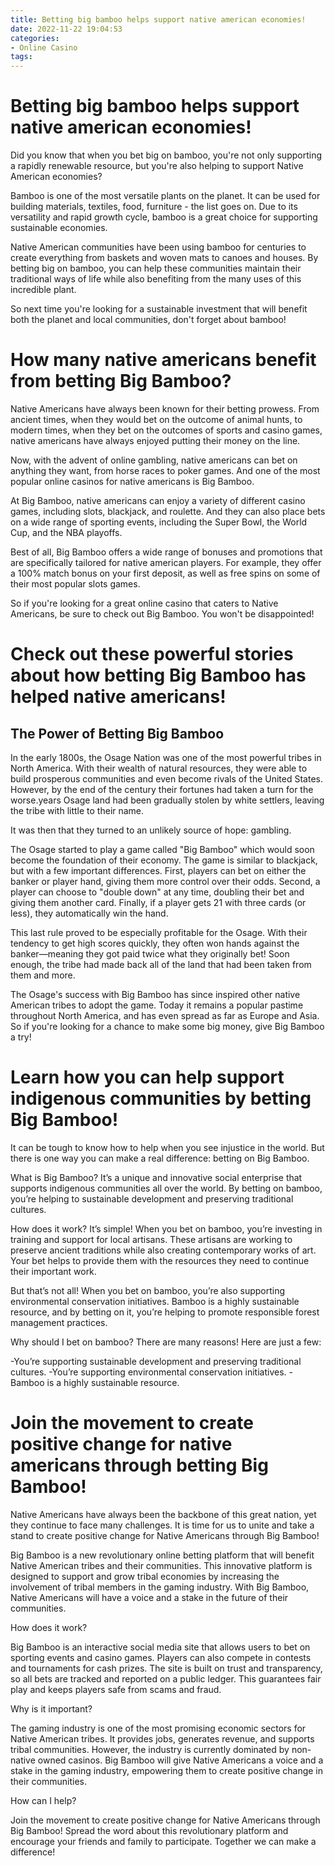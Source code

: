 ```yaml
---
title: Betting big bamboo helps support native american economies!
date: 2022-11-22 19:04:53
categories:
- Online Casino
tags:
---
```



#  Betting big bamboo helps support native american economies!

Did you know that when you bet big on bamboo, you're not only supporting a rapidly renewable resource, but you're also helping to support Native American economies?

Bamboo is one of the most versatile plants on the planet. It can be used for building materials, textiles, food, furniture - the list goes on. Due to its versatility and rapid growth cycle, bamboo is a great choice for supporting sustainable economies.

Native American communities have been using bamboo for centuries to create everything from baskets and woven mats to canoes and houses. By betting big on bamboo, you can help these communities maintain their traditional ways of life while also benefiting from the many uses of this incredible plant.

So next time you're looking for a sustainable investment that will benefit both the planet and local communities, don't forget about bamboo!

#  How many native americans benefit from betting Big Bamboo?

Native Americans have always been known for their betting prowess. From ancient times, when they would bet on the outcome of animal hunts, to modern times, when they bet on the outcomes of sports and casino games, native americans have always enjoyed putting their money on the line.

Now, with the advent of online gambling, native americans can bet on anything they want, from horse races to poker games. And one of the most popular online casinos for native americans is Big Bamboo.

At Big Bamboo, native americans can enjoy a variety of different casino games, including slots, blackjack, and roulette. And they can also place bets on a wide range of sporting events, including the Super Bowl, the World Cup, and the NBA playoffs.

Best of all, Big Bamboo offers a wide range of bonuses and promotions that are specifically tailored for native american players. For example, they offer a 100% match bonus on your first deposit, as well as free spins on some of their most popular slots games.

So if you're looking for a great online casino that caters to Native Americans, be sure to check out Big Bamboo. You won't be disappointed!

#  Check out these powerful stories about how betting Big Bamboo has helped native americans!

## The Power of Betting Big Bamboo

In the early 1800s, the Osage Nation was one of the most powerful tribes in North America. With their wealth of natural resources, they were able to build prosperous communities and even become rivals of the United States. However, by the end of the century their fortunes had taken a turn for the worse.years Osage land had been gradually stolen by white settlers, leaving the tribe with little to their name.

It was then that they turned to an unlikely source of hope: gambling.

The Osage started to play a game called "Big Bamboo" which would soon become the foundation of their economy. The game is similar to blackjack, but with a few important differences. First, players can bet on either the banker or player hand, giving them more control over their odds. Second, a player can choose to "double down" at any time, doubling their bet and giving them another card. Finally, if a player gets 21 with three cards (or less), they automatically win the hand.

This last rule proved to be especially profitable for the Osage. With their tendency to get high scores quickly, they often won hands against the banker—meaning they got paid twice what they originally bet! Soon enough, the tribe had made back all of the land that had been taken from them and more.

The Osage's success with Big Bamboo has since inspired other native American tribes to adopt the game. Today it remains a popular pastime throughout North America, and has even spread as far as Europe and Asia. So if you're looking for a chance to make some big money, give Big Bamboo a try!

#  Learn how you can help support indigenous communities by betting Big Bamboo!

It can be tough to know how to help when you see injustice in the world. But there is one way you can make a real difference: betting on Big Bamboo.

What is Big Bamboo? It’s a unique and innovative social enterprise that supports indigenous communities all over the world. By betting on bamboo, you’re helping to sustainable development and preserving traditional cultures.

How does it work? It’s simple! When you bet on bamboo, you’re investing in training and support for local artisans. These artisans are working to preserve ancient traditions while also creating contemporary works of art. Your bet helps to provide them with the resources they need to continue their important work.

But that’s not all! When you bet on bamboo, you’re also supporting environmental conservation initiatives. Bamboo is a highly sustainable resource, and by betting on it, you’re helping to promote responsible forest management practices.

Why should I bet on bamboo? There are many reasons! Here are just a few:

-You’re supporting sustainable development and preserving traditional cultures.
-You’re supporting environmental conservation initiatives.
-Bamboo is a highly sustainable resource.

#  Join the movement to create positive change for native americans through betting Big Bamboo!

Native Americans have always been the backbone of this great nation, yet they continue to face many challenges. It is time for us to unite and take a stand to create positive change for Native Americans through Big Bamboo!

Big Bamboo is a new revolutionary online betting platform that will benefit Native American tribes and their communities. This innovative platform is designed to support and grow tribal economies by increasing the involvement of tribal members in the gaming industry. With Big Bamboo, Native Americans will have a voice and a stake in the future of their communities.

How does it work?

Big Bamboo is an interactive social media site that allows users to bet on sporting events and casino games. Players can also compete in contests and tournaments for cash prizes. The site is built on trust and transparency, so all bets are tracked and reported on a public ledger. This guarantees fair play and keeps players safe from scams and fraud.

Why is it important?

The gaming industry is one of the most promising economic sectors for Native American tribes. It provides jobs, generates revenue, and supports tribal communities. However, the industry is currently dominated by non-native owned casinos. Big Bamboo will give Native Americans a voice and a stake in the gaming industry, empowering them to create positive change in their communities.

How can I help?

Join the movement to create positive change for Native Americans through Big Bamboo! Spread the word about this revolutionary platform and encourage your friends and family to participate. Together we can make a difference!